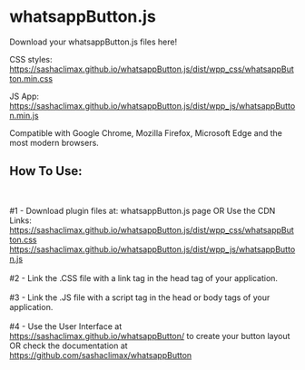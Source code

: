 # whatsappButton.js
Download your whatsappButton.js files here! 

CSS styles: https://sashaclimax.github.io/whatsappButton.js/dist/wpp_css/whatsappButton.min.css

JS App: https://sashaclimax.github.io/whatsappButton.js/dist/wpp_js/whatsappButton.min.js

Compatible with Google Chrome, Mozilla Firefox, Microsoft Edge and the most modern browsers.


## How To Use:
<br>

#1 - Download plugin files at: whatsappButton.js page OR Use the CDN Links:
<br>
https://sashaclimax.github.io/whatsappButton.js/dist/wpp_css/whatsappButton.css
https://sashaclimax.github.io/whatsappButton.js/dist/wpp_js/whatsappButton.js
<br><br>
#2 - Link the .CSS file with a link tag in the head tag of your application.
<br><br>
#3 - Link the .JS file with a script tag in the head or body tags of your application.
<br><br>
#4 - Use the User Interface at https://sashaclimax.github.io/whatsappButton/ to create your button layout
<br>
OR check the documentation at https://github.com/sashaclimax/whatsappButton
